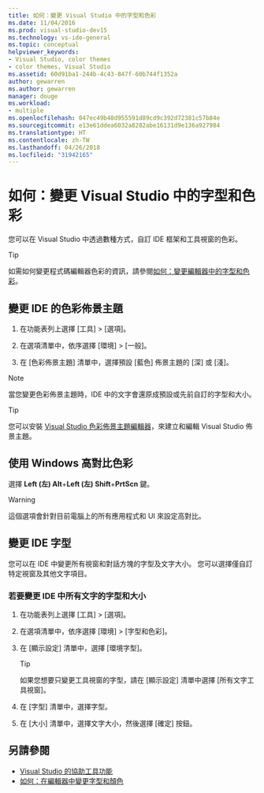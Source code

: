 ```yaml
---
title: 如何：變更 Visual Studio 中的字型和色彩
ms.date: 11/04/2016
ms.prod: visual-studio-dev15
ms.technology: vs-ide-general
ms.topic: conceptual
helpviewer_keywords:
- Visual Studio, color themes
- color themes, Visual Studio
ms.assetid: 60d91ba1-244b-4c43-847f-60b744f1352a
author: gewarren
ms.author: gewarren
manager: douge
ms.workload:
- multiple
ms.openlocfilehash: 047ec49b48d955591d89cd9c392d72381c57b84e
ms.sourcegitcommit: e13e61ddea6032a8282abe16131d9e136a927984
ms.translationtype: HT
ms.contentlocale: zh-TW
ms.lasthandoff: 04/26/2018
ms.locfileid: "31942165"
---
```

# <a name="how-to-change-fonts-and-colors-in-visual-studio"></a>如何：變更 Visual Studio 中的字型和色彩

您可以在 Visual Studio 中透過數種方式，自訂 IDE 框架和工具視窗的色彩。

> [!TIP]
> 如需如何變更程式碼編輯器色彩的資訊，請參閱[如何：變更編輯器中的字型和色彩](../ide/reference/how-to-change-fonts-and-colors-in-the-editor.md)。

## <a name="change-the-color-theme-of-the-ide"></a>變更 IDE 的色彩佈景主題

1. 在功能表列上選擇 [工具] > [選項]。

1. 在選項清單中，依序選擇 [環境] > [一般]。

1. 在 [色彩佈景主題] 清單中，選擇預設 [藍色] 佈景主題的 [深] 或 [淺]。

> [!NOTE]
> 當您變更色彩佈景主題時，IDE 中的文字會還原成預設或先前自訂的字型和大小。

> [!TIP]
> 您可以安裝 [Visual Studio 色彩佈景主題編輯器](https://marketplace.visualstudio.com/items?itemName=VisualStudioPlatformTeam.VisualStudio2017ColorThemeEditor)，來建立和編輯 Visual Studio 佈景主題。

## <a name="use-windows-high-contrast-colors"></a>使用 Windows 高對比色彩

選擇 **Left (左) Alt**+**Left (左) Shift**+**PrtScn** 鍵。

> [!WARNING]
> 這個選項會針對目前電腦上的所有應用程式和 UI 來設定高對比。

## <a name="change-ide-fonts"></a>變更 IDE 字型

您可以在 IDE 中變更所有視窗和對話方塊的字型及文字大小。 您可以選擇僅自訂特定視窗及其他文字項目。

### <a name="to-change-the-font-and-size-of-all-text-in-the-ide"></a>若要變更 IDE 中所有文字的字型和大小

1. 在功能表列上選擇 [工具] > [選項]。

1. 在選項清單中，依序選擇 [環境] > [字型和色彩]。

1. 在 [顯示設定] 清單中，選擇 [環境字型]。

    > [!TIP]
    > 如果您想要只變更工具視窗的字型，請在 [顯示設定] 清單中選擇 [所有文字工具視窗]。

1. 在 [字型] 清單中，選擇字型。

1. 在 [大小] 清單中，選擇文字大小，然後選擇 [確定] 按鈕。

## <a name="see-also"></a>另請參閱

- [Visual Studio 的協助工具功能](../ide/reference/accessibility-features-of-visual-studio.md)
- [如何：在編輯器中變更字型和顏色](../ide/reference/how-to-change-fonts-and-colors-in-the-editor.md)